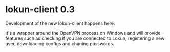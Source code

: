 # lokun-client 0.3

Development of the new lokun-client happens here. 

It's a wrapper around the OpenVPN process on Windows and will provide features such as checking if you are connected to Lokun, registering a new user, downloading configs and chaning passwords. 